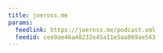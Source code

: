 ```yaml
---
title: joeross.me
params:
  feedlink: https://joeross.me/podcast.xml
  feedid: cee9ae46a48232e45a11e5aa869ae543
---
```

